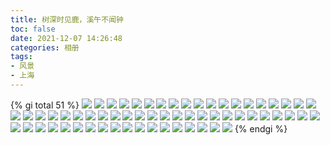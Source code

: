 ```yaml
---
title: 树深时见鹿，溪午不闻钟
toc: false
date: 2021-12-07 14:26:48
categories: 相册
tags:
- 风景
- 上海
---
```


{% gi total 51 %}
    ![](/26/IMG_20200425_151115.jpg)
    ![](/26/IMG_20200425_151118.jpg)
    ![](/26/IMG_20200503_120133.jpg)
    ![](/26/IMG_20200503_191149.jpg)
    ![](/26/IMG_20200620_140600.jpg)
    ![](/26/IMG_20200625_233021.jpg)
    ![](/26/IMG_20200628_152241.jpg)
    ![](/26/IMG_20200731_193151.jpg)
    ![](/26/IMG_20200803_093518.jpg)
    ![](/26/IMG_20200803_093524.jpg)
    ![](/26/IMG_20201006_111037.jpg)
    ![](/26/IMG_20201006_115011.jpg)
    ![](/26/IMG_20201006_140025.jpg)
    ![](/26/IMG_20201007_125930.jpg)
    ![](/26/IMG_20201007_125935.jpg)
    ![](/26/IMG_20201031_175513.jpg)
    ![](/26/IMG_20201031_175818.jpg)
    ![](/26/IMG_20201031_180204.jpg)
    ![](/26/IMG_20201114_161038.jpg)
    ![](/26/IMG_20201213_152402.jpg)
    ![](/26/IMG_20201213_153254.jpg)
    ![](/26/IMG_20201219_162215.jpg)
    ![](/26/IMG_20201219_162230.jpg)
    ![](/26/IMG_20201219_162348.jpg)
    ![](/26/IMG_20201219_163716.jpg)
    ![](/26/IMG_20201219_163726.jpg)
    ![](/26/IMG_20201219_164119.jpg)
    ![](/26/IMG_20201219_164129.jpg)
    ![](/26/IMG_20201219_171329.jpg)
    ![](/26/IMG_20201219_171436.jpg)
    ![](/26/IMG_20210101_000016.jpg)
    ![](/26/IMG_20210101_065231.jpg)
    ![](/26/IMG_20210101_071616.jpg)
    ![](/26/IMG_20210101_075135.jpg)
    ![](/26/IMG_20210102_163132.jpg)
    ![](/26/IMG_20210102_165319.jpg)
    ![](/26/IMG_20210102_165333.jpg)
    ![](/26/IMG_20210108_165613.jpg)
    ![](/26/IMG_20210108_190539.jpg)
    ![](/26/IMG_20210108_191414.jpg)
    ![](/26/IMG_20210108_202252.jpg)
    ![](/26/IMG_20210326_105412.jpg)
    ![](/26/IMG_20210326_105424.jpg)
    ![](/26/IMG_20210326_132212.jpg)
    ![](/26/IMG_20210328_120432.jpg)
    ![](/26/IMG_20210328_161607.jpg)
    ![](/26/IMG_20210328_161658.jpg)
    ![](/26/IMG_20210328_161730.jpg)
    ![](/26/IMG_20210501_062032.jpg)
    ![](/26/IMG_20210504_145824.jpg)
    ![](/26/IMG_20210504_154932.jpg)
    ![](/26/IMG_20210504_155105.jpg)
    ![](/26/IMG_20210509_180052.jpg)
    ![](/26/IMG_20210522_172153.jpg)
    ![](/26/IMG_20210619_165536.jpg)
    ![](/26/IMG_20210723_190324.jpg)
    ![](/26/IMG_20211006_175156.jpg)
    ![](/26/IMG_20211006_175222.jpg)
    ![](/26/IMG_20220115_144627.jpg)
    ![](/26/IMG_20220115_145629.jpg)
    ![](/26/IMG_20220115_154804.jpg)
    ![](/28/IMG_20201121_185839.jpg)
{% endgi %}
